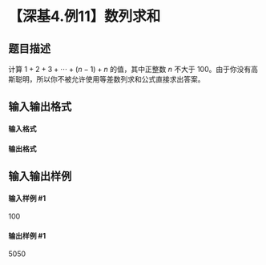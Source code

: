 
# 【深基4.例11】数列求和
## 题目描述
计算 $1+2+3+\cdots+(n-1)+n$ 的值，其中正整数 $n$ 不大于 100。由于你没有高斯聪明，所以你不被允许使用等差数列求和公式直接求出答案。
## 输入输出格式
#### 输入格式


#### 输出格式


## 输入输出样例
#### 输入样例 #1
100
#### 输出样例 #1
5050
